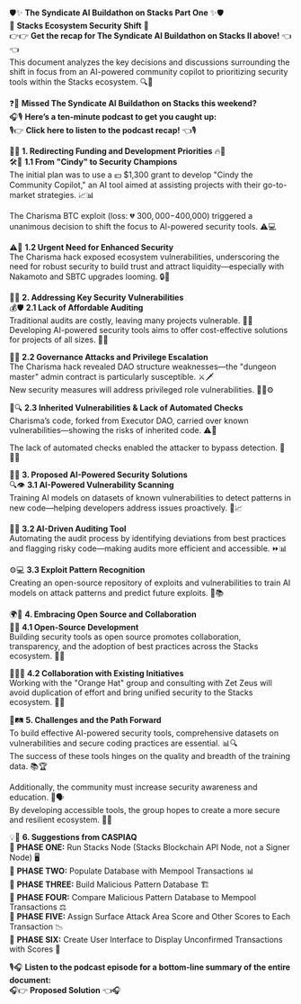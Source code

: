 🛡️✨ **The Syndicate AI Buildathon on Stacks Part One** ✨🛡️  
🌟 **Stacks Ecosystem Security Shift** 🌟  
👉👉 **Get the recap for The Syndicate AI Buildathon on Stacks II above!** 👈👈  
This document analyzes the key decisions and discussions surrounding the shift in focus from an AI-powered community copilot to prioritizing security tools within the Stacks ecosystem. 🔍🔐

❓🤔 **Missed The Syndicate AI Buildathon on Stacks this weekend?**  
🎧🎙️ **Here’s a ten-minute podcast to get you caught up:**  
🎙️👉 **Click here to listen to the podcast recap!** 👈🎙️

🚀🔥 **1. Redirecting Funding and Development Priorities** 🔥🚀  
🛠️🔧 **1.1 From "Cindy" to Security Champions**  
The initial plan was to use a 💵 $1,300 grant to develop "Cindy the Community Copilot," an AI tool aimed at assisting projects with their go-to-market strategies. 📈📊  

The Charisma BTC exploit (loss: 💔 $300,000-$400,000) triggered a unanimous decision to shift the focus to AI-powered security tools. ⚠️💻  

⚠️🚨 **1.2 Urgent Need for Enhanced Security**  
The Charisma hack exposed ecosystem vulnerabilities, underscoring the need for robust security to build trust and attract liquidity—especially with Nakamoto and SBTC upgrades looming. 🔒🔑  

🔑💪 **2. Addressing Key Security Vulnerabilities**  
💰🛡️ **2.1 Lack of Affordable Auditing**  
Traditional audits are costly, leaving many projects vulnerable. 🏦💔  
Developing AI-powered security tools aims to offer cost-effective solutions for projects of all sizes. 💸💡  

🏰🔐 **2.2 Governance Attacks and Privilege Escalation**  
The Charisma hack revealed DAO structure weaknesses—the "dungeon master" admin contract is particularly susceptible. ⚔️🗡️  
New security measures will address privileged role vulnerabilities. 🦸‍♂️⚙️  

🧠🔍 **2.3 Inherited Vulnerabilities & Lack of Automated Checks**  
Charisma’s code, forked from Executor DAO, carried over known vulnerabilities—showing the risks of inherited code. ⚠️📜  

The lack of automated checks enabled the attacker to bypass detection. 🚫🕵️‍♂️  

🤖💡 **3. Proposed AI-Powered Security Solutions**  
🔍👁️ **3.1 AI-Powered Vulnerability Scanning**  
Training AI models on datasets of known vulnerabilities to detect patterns in new code—helping developers address issues proactively. 🔄📈  

🔐🤖 **3.2 AI-Driven Auditing Tool**  
Automating the audit process by identifying deviations from best practices and flagging risky code—making audits more efficient and accessible. ⏩📊  

⚙️💻 **3.3 Exploit Pattern Recognition**  
Creating an open-source repository of exploits and vulnerabilities to train AI models on attack patterns and predict future exploits. 🔄📚  

🌍🤝 **4. Embracing Open Source and Collaboration**  
🤝🌐 **4.1 Open-Source Development**  
Building security tools as open source promotes collaboration, transparency, and the adoption of best practices across the Stacks ecosystem. 📜🤲  

👨‍🔧💪 **4.2 Collaboration with Existing Initiatives**  
Working with the "Orange Hat" group and consulting with Zet Zeus will avoid duplication of effort and bring unified security to the Stacks ecosystem. 🔗🤝  

🚧🛤️ **5. Challenges and the Path Forward**  
To build effective AI-powered security tools, comprehensive datasets on vulnerabilities and secure coding practices are essential. 📊🔍  
The success of these tools hinges on the quality and breadth of the training data. 📚🏆  

Additionally, the community must increase security awareness and education. 📖🗣️  
By developing accessible tools, the group hopes to create a more secure and resilient ecosystem. 💪🌈  

💡🌟 **6. Suggestions from CASPIAQ**  
🔹 **PHASE ONE:** Run Stacks Node (Stacks Blockchain API Node, not a Signer Node) 🖥️  
🔹 **PHASE TWO:** Populate Database with Mempool Transactions 📊  
🔹 **PHASE THREE:** Build Malicious Pattern Database 🏗️  
🔹 **PHASE FOUR:** Compare Malicious Pattern Database to Mempool Transactions ⚖️  
🔹 **PHASE FIVE:** Assign Surface Attack Area Score and Other Scores to Each Transaction 📉  
🔹 **PHASE SIX:** Create User Interface to Display Unconfirmed Transactions with Scores 📱  

🎙️🎧 **Listen to the podcast episode for a bottom-line summary of the entire document:**  
🎧👉 **Proposed Solution** 👈🎧
